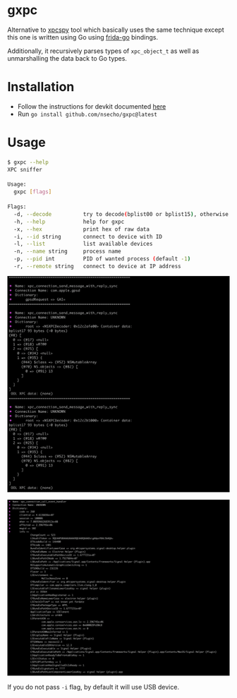 # gxpc

Alternative to [xpcspy](https://github.com/hot3eed/xpcspy) tool which basically uses the same technique except this one is written using 
Go using [frida-go](https://github.com/frida/frida-go) bindings.

Additionally, it recursively parses types of `xpc_object_t` as well as unmarshalling the data back to Go types.

# Installation

* Follow the instructions for devkit documented [here](https://github.com/frida/frida-go)
* Run `go install github.com/nsecho/gxpc@latest`

# Usage

```bash
$ gxpc --help
XPC sniffer

Usage:
  gxpc [flags]

Flags:
  -d, --decode          try to decode(bplist00 or bplist15), otherwise print base64 of bytes (default true)
  -h, --help            help for gxpc
  -x, --hex             print hex of raw data
  -i, --id string       connect to device with ID
  -l, --list            list available devices
  -n, --name string     process name
  -p, --pid int         PID of wanted process (default -1)
  -r, --remote string   connect to device at IP address
```

![Running gxpc](running.png)

![Running against Signal](running_one.png)

If you do not pass `-i` flag, by default it will use USB device.